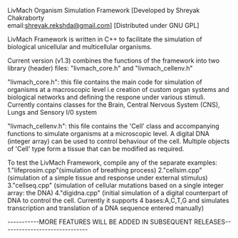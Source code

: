 LivMach Organism Simulation Framework
[Developed by Shreyak Chakraborty     
email:shreyak.rekshda@gmail.com]
[Distributed under GNU GPL]

LivMach Framework is written in C++ to facilitate the simulation of biological unicellular and multicellular organisms.

Current version (v1.3) combines the functions of the framework into two library (header) files: "livmach_core.h" and "livmach_cellenv.h"

"livmach_core.h": this file contains the main code for simulation of organisms at a macroscopic level i.e creation of custom organ systems and biological networks and defining the respone under various stimuli. Currently contains classes for the Brain, Central Nervous System (CNS), Lungs and Sensory I/0 system

"livmach_cellenv.h": this file contains the 'Cell' class and accompanying functions to simulate organisms at a microscopic level.
A digital DNA (integer array) can be used to control behaviour of the cell.
Multiple objects of 'Cell' type form a tissue that can be modified as required.

To test the LivMach Framework, compile any of the separate examples: 
1."lifeprosim.cpp"(simulation of breathing process)
2."cellsim.cpp" (simulation of a simple tissue and response under external stimulus)
3."cellseq.cpp" (simulation of cellular mutations based on a single integer array: the DNA)
4."digidna.cpp" (initial simulation of a digital counterpart of DNA to control the cell. Currently it supports 4 bases:A,C,T,G
and simulates transcription and translation of a DNA sequence entered manually)

-----------MORE  FEATURES WILL BE ADDED IN SUBSEQUENT RELEASES------------------------------
